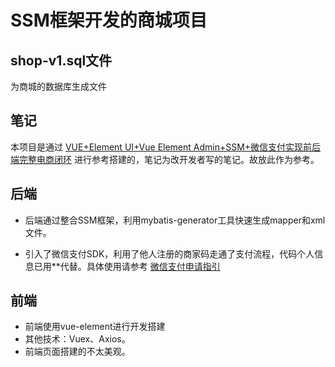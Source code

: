 # SSM框架开发的商城项目

## shop-v1.sql文件

为商城的数据库生成文件

## 笔记

本项目是通过 [VUE+Element UI+Vue Element Admin+SSM+微信支付实现前后端完整电商闭环](https://www.bilibili.com/video/BV1YE411A746) 进行参考搭建的，笔记为改开发者写的笔记。故放此作为参考。

## 后端

* 后端通过整合SSM框架，利用mybatis-generator工具快速生成mapper和xml文件。

* 引入了微信支付SDK，利用了他人注册的商家码走通了支付流程，代码个人信息已用**代替。具体使用请参考 [微信支付申请指引](https://pay.weixin.qq.com/static/applyment_guide/applyment_index.shtml)

## 前端

* 前端使用vue-element进行开发搭建
* 其他技术：Vuex、Axios。
* 前端页面搭建的不太美观。

